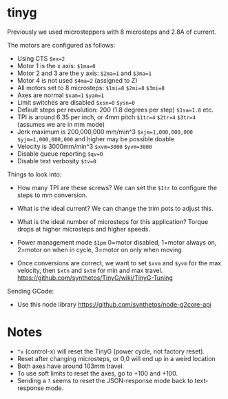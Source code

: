 # tinyg

Previously we used microsteppers with 8 microsteps and 2.8A of current.

The motors are configured as follows:

* Using CTS `$ex=2`
* Motor 1 is the x axis: `$1ma=0`
* Motor 2 and 3 are the y axis: `$2ma=1` and `$3ma=1`
* Motor 4 is not used `$4ma=2` (assigned to Z)
* All motors set to 8 microsteps: `$1mi=8` `$2mi=8` `$3mi=8`
* Axes are normal `$xam=1` `$yam=1`
* Limit switches are disabled `$xsn=0` `$ysn=0`
* Default steps per revolution: 200 (1.8 degrees per step) `$1sa=1.8` etc.
* TPI is around 6.35 per inch, or 4mm pitch `$1tr=4` `$2tr=4` `$3tr=4` (assumes we are in mm mode)
* Jerk maximum is 200,000,000 mm/min^3  `$xjm=1,000,000,000` `$yjm=1,000,000,000` and higher may be possible doable
* Velocity is 3000mm/min^3 `$xvm=3000` `$yvm=3000`
* Disable queue reporting `$qv=0`
* Disable text verbosity `$tv=0`

Things to look into:

* How many TPI are these screws? We can set the `$1tr` to configure the steps to mm conversion.

* What is the ideal current? We can change the trim pots to adjust this.
* What is the ideal number of microsteps for this application? Torque drops at higher microsteps and higher speeds.
* Power management mode `$1pm` 0=motor disabled, 1=motor always on, 2=motor on when in cycle, 3=motor on only when moving
* Once conversions are correct, we want to set `$xvm` and `$yvm` for the max velocity, then `$xtn` and `$xtm` for min and max travel. https://github.com/synthetos/TinyG/wiki/TinyG-Tuning

Sending GCode:

* Use this node library https://github.com/synthetos/node-g2core-api

# Notes

* `^x` (control-x) will reset the TinyG (power cycle, not factory reset).
* Reset after changing microsteps, or 0,0 will end up in a weird location
* Both axes have around 103mm travel.
* To use soft limits to reset the axes, go to +100 and +100.
* Sending a `?` seems to reset the JSON-response mode back to text-response mode.